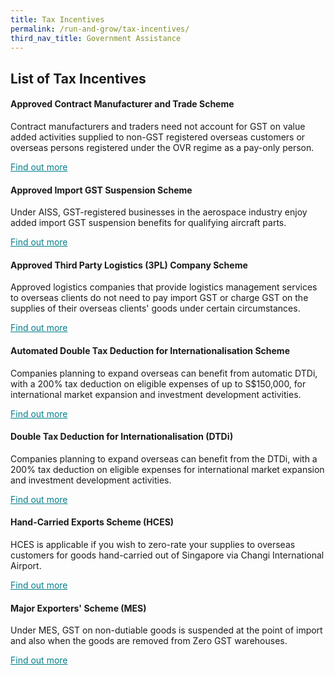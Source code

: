 ```yaml
---
title: Tax Incentives
permalink: /run-and-grow/tax-incentives/
third_nav_title: Government Assistance
---
```


## List of Tax Incentives

#### Approved Contract Manufacturer and Trade Scheme

Contract manufacturers and traders need not account for GST on value added activities supplied to non-GST registered overseas customers or overseas persons registered under the OVR regime as a pay-only person.

<a href="https://www.iras.gov.sg/irashome/Schemes/GST/Approved-Contract-Manufacturer-and-Trader--ACMT--Scheme/" target="_blank" style="color:#037e8a">Find out more</a>

#### Approved Import GST Suspension Scheme

Under AISS, GST-registered businesses in the aerospace industry enjoy added import GST suspension benefits for qualifying aircraft parts.

<a href="https://www.iras.gov.sg/irashome/Schemes/GST/Approved-Import-GST-Suspension-Scheme--AISS-/" target="_blank" style="color:#037e8a">Find out more</a>

#### Approved Third Party Logistics (3PL) Company Scheme

Approved logistics companies that provide logistics management services to overseas clients do not need to pay import GST or charge GST on the supplies of their overseas clients' goods under certain circumstances.

<a href="https://www.iras.gov.sg/IRASHome/Schemes/GST/Approved-Third-Party-Logistics--3PL--Company-Scheme/" target="_blank" style="color:#037e8a">Find out more</a>

#### Automated Double Tax Deduction for Internationalisation Scheme

Companies planning to expand overseas can benefit from automatic DTDi, with a 200% tax deduction on eligible expenses of up to S$150,000, for international market expansion and investment development activities.

<a href="https://www.iras.gov.sg/irashome/Schemes/Businesses/Double-Tax-Deduction-for-Internationalisation-Scheme/" target="_blank" style="color:#037e8a">Find out more</a>

#### Double Tax Deduction for Internationalisation (DTDi)

Companies planning to expand overseas can benefit from the DTDi, with a 200% tax deduction on eligible expenses for international market expansion and investment development activities.

<a href="https://www.enterprisesg.gov.sg/financial-assistance/tax-incentives/tax-incentives/double-tax-deduction-for-internationalisation" target="_blank" style="color:#037e8a">Find out more</a>

#### Hand-Carried Exports Scheme (HCES)

HCES is applicable if you wish to zero-rate your supplies to overseas customers for goods hand-carried out of Singapore via Changi International Airport.

<a href="https://www.iras.gov.sg/IRASHome/Schemes/GST/Hand-Carried-Exports-Scheme--HCES-/" target="_blank" style="color:#037e8a">Find out more</a>

#### Major Exporters' Scheme (MES)

Under MES, GST on non-dutiable goods is suspended at the point of import and also when the goods are removed from Zero GST warehouses.

<a href="https://www.iras.gov.sg/irashome/Schemes/GST/Major-Exporter-Scheme--MES-/" target="_blank" style="color:#037e8a">Find out more</a>
